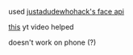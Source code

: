 used [justadudewhohack's face api](https://github.com/justadudewhohacks/face-api.js)

[this](https://www.youtube.com/watch?v=CVClHLwv-4I) yt video helped 

doesn't work on phone (?)
